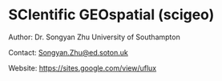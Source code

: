 # SCIentific GEOspatial (scigeo)

Author: Dr. Songyan Zhu University of Southampton

Contact: Songyan.Zhu@ed.soton.uk

Website: https://sites.google.com/view/uflux
